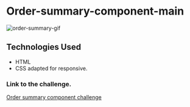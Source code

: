# Order-summary-component-main

![order-summary-gif](https://user-images.githubusercontent.com/91050670/159598939-f2f5840c-6794-42f2-b9e6-471e0c9e6868.gif)

## Technologies Used 
- HTML 
- CSS adapted for responsive.

### Link to the challenge.
<p>
  <a href="https://www.frontendmentor.io/challenges/order-summary-component-QlPmajDUj/hub/order-summary-component-1NNWTG2AE">
     Order summary component challenge
  </a>
</p>
